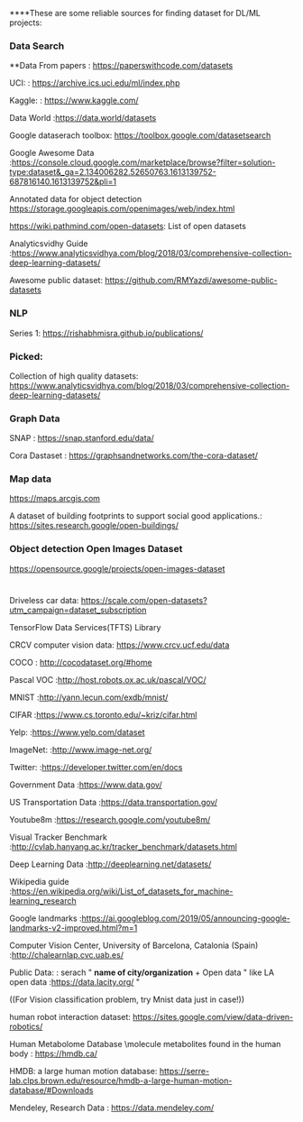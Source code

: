 ****These are some reliable sources for finding dataset for DL/ML projects:



### Data Search


**Data From papers         : https://paperswithcode.com/datasets

UCI:                     : https://archive.ics.uci.edu/ml/index.php

Kaggle:                  : https://www.kaggle.com/

Data World               :https://data.world/datasets

Google dataserach toolbox: https://toolbox.google.com/datasetsearch  

Google Awesome Data :https://console.cloud.google.com/marketplace/browse?filter=solution-type:dataset&_ga=2.134006282.52650763.1613139752-687816140.1613139752&pli=1

Annotated data for object detection https://storage.googleapis.com/openimages/web/index.html

https://wiki.pathmind.com/open-datasets: List of open datasets

Analyticsvidhy Guide     :https://www.analyticsvidhya.com/blog/2018/03/comprehensive-collection-deep-learning-datasets/

Awesome public dataset:   https://github.com/RMYazdi/awesome-public-datasets



### NLP
Series 1: https://rishabhmisra.github.io/publications/




### Picked:

Collection of high quality datasets:  https://www.analyticsvidhya.com/blog/2018/03/comprehensive-collection-deep-learning-datasets/




### Graph Data

SNAP : https://snap.stanford.edu/data/

Cora Dastaset : https://graphsandnetworks.com/the-cora-dataset/


### Map data               
https://maps.arcgis.com

A dataset of building footprints to support social good applications.: https://sites.research.google/open-buildings/




### Object detection Open Images Dataset      
https://opensource.google/projects/open-images-dataset
#

Driveless car data: https://scale.com/open-datasets?utm_campaign=dataset_subscription

TensorFlow Data Services(TFTS) Library

CRCV computer vision data: https://www.crcv.ucf.edu/data

COCO                     : http://cocodataset.org/#home

Pascal VOC               :http://host.robots.ox.ac.uk/pascal/VOC/

MNIST                    :http://yann.lecun.com/exdb/mnist/
  
CIFAR                    :https://www.cs.toronto.edu/~kriz/cifar.html

Yelp:                    :https://www.yelp.com/dataset

ImageNet:                :http://www.image-net.org/

Twitter:                 :https://developer.twitter.com/en/docs

Government Data          :https://www.data.gov/

US Transportation Data   :https://data.transportation.gov/

Youtube8m                :https://research.google.com/youtube8m/

Visual Tracker Benchmark :http://cvlab.hanyang.ac.kr/tracker_benchmark/datasets.html

Deep Learning Data       :http://deeplearning.net/datasets/

Wikipedia guide          :https://en.wikipedia.org/wiki/List_of_datasets_for_machine-learning_research

Google landmarks         :https://ai.googleblog.com/2019/05/announcing-google-landmarks-v2-improved.html?m=1


Computer Vision Center, University of Barcelona, Catalonia (Spain)    :http://chalearnlap.cvc.uab.es/


Public Data:             : serach " **name of city/organization** + Open data   "  like LA open data :https://data.lacity.org/ "


((For Vision classification problem, try Mnist data just in case!))


human robot interaction dataset:    https://sites.google.com/view/data-driven-robotics/


Human Metabolome Database \molecule metabolites found in the human body :  https://hmdb.ca/


HMDB: a large human motion database: https://serre-lab.clps.brown.edu/resource/hmdb-a-large-human-motion-database/#Downloads

                      
Mendeley, Research Data : https://data.mendeley.com/





